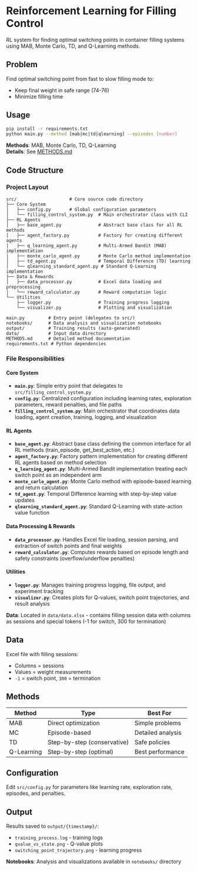 # Reinforcement Learning for Filling Control

RL system for finding optimal switching points in container filling systems using MAB, Monte Carlo, TD, and Q-Learning methods.

## Problem

Find optimal switching point from fast to slow filling mode to:
- Keep final weight in safe range (74-76)
- Minimize filling time

## Usage

```bash
pip install -r requirements.txt
python main.py --method [mab|mc|td|qlearning] --episodes [number]
```

**Methods**: MAB, Monte Carlo, TD, Q-Learning  
**Details**: See [METHODS.md](METHODS.md)

## Code Structure

### Project Layout
```
src/                    # Core source code directory
├── Core System
│   ├── config.py       # Global configuration parameters
│   └── filling_control_system.py  # Main orchestrator class with CLI
├── RL Agents
│   ├── base_agent.py              # Abstract base class for all RL methods
│   ├── agent_factory.py           # Factory for creating different agents
│   ├── q_learning_agent.py        # Multi-Armed Bandit (MAB) implementation
│   ├── monte_carlo_agent.py       # Monte Carlo method implementation
│   ├── td_agent.py                # Temporal Difference (TD) learning
│   └── qlearning_standard_agent.py # Standard Q-Learning implementation
├── Data & Rewards
│   ├── data_processor.py          # Excel data loading and preprocessing
│   └── reward_calculator.py       # Reward computation logic
└── Utilities
    ├── logger.py                  # Training progress logging
    └── visualizer.py              # Plotting and visualization
    
main.py         # Entry point (delegates to src/)
notebooks/      # Data analysis and visualization notebooks
output/         # Training results (auto-generated)
data/           # Input data directory
METHODS.md      # Detailed method documentation
requirements.txt # Python dependencies
```

### File Responsibilities

#### Core System
- **`main.py`**: Simple entry point that delegates to `src/filling_control_system.py`
- **`config.py`**: Centralized configuration including learning rates, exploration parameters, reward penalties, and file paths
- **`filling_control_system.py`**: Main orchestrator that coordinates data loading, agent creation, training, logging, and visualization

#### RL Agents
- **`base_agent.py`**: Abstract base class defining the common interface for all RL methods (train_episode, get_best_action, etc.)
- **`agent_factory.py`**: Factory pattern implementation for creating different RL agents based on method selection
- **`q_learning_agent.py`**: Multi-Armed Bandit implementation treating each switch point as an independent arm
- **`monte_carlo_agent.py`**: Monte Carlo method with episode-based learning and return calculation
- **`td_agent.py`**: Temporal Difference learning with step-by-step value updates
- **`qlearning_standard_agent.py`**: Standard Q-Learning with state-action value function

#### Data Processing & Rewards
- **`data_processor.py`**: Handles Excel file loading, session parsing, and extraction of switch points and final weights
- **`reward_calculator.py`**: Computes rewards based on episode length and safety constraints (overflow/underflow penalties)

#### Utilities
- **`logger.py`**: Manages training progress logging, file output, and experiment tracking
- **`visualizer.py`**: Creates plots for Q-values, switch point trajectories, and result analysis

**Data**: Located in `data/data.xlsx` - contains filling session data with columns as sessions and special tokens (-1 for switch, 300 for termination)

## Data

Excel file with filling sessions:
- Columns = sessions
- Values = weight measurements  
- `-1` = switch point, `300` = termination

## Methods

| Method | Type | Best For |
|--------|------|----------|
| MAB | Direct optimization | Simple problems |
| MC | Episode-based | Detailed analysis |
| TD | Step-by-step (conservative) | Safe policies |
| Q-Learning | Step-by-step (optimal) | Best performance |

## Configuration

Edit `src/config.py` for parameters like learning rate, exploration rate, episodes, and penalties.

## Output

Results saved to `output/{timestamp}/`:
- `training_process.log` - training logs
- `qvalue_vs_state.png` - Q-value plots  
- `switching_point_trajectory.png` - learning progress

**Notebooks**: Analysis and visualizations available in `notebooks/` directory 